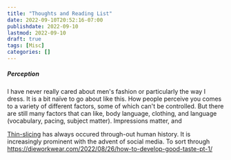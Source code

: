 ```yaml
---
title: "Thoughts and Reading List"
date: 2022-09-10T20:52:16-07:00
publishdate: 2022-09-10
lastmod: 2022-09-10
draft: true
tags: [Misc]
categories: []
---
```


##### Perception

I have never really cared about men's fashion or particularly the way I dress. It is a bit naïve to go about like this. How people perceive you comes to a variety of different factors, some of which can't be controlled. But there are still many factors that can like, body language, clothing, and language (vocabulary, pacing, subject matter). Impressions matter, and 

[Thin-slicing](https://en.wikipedia.org/wiki/Thin-slicing) has always occured through-out human history. It is increasingly prominent with the advent of social media. To sort through
https://dieworkwear.com/2022/08/26/how-to-develop-good-taste-pt-1/
